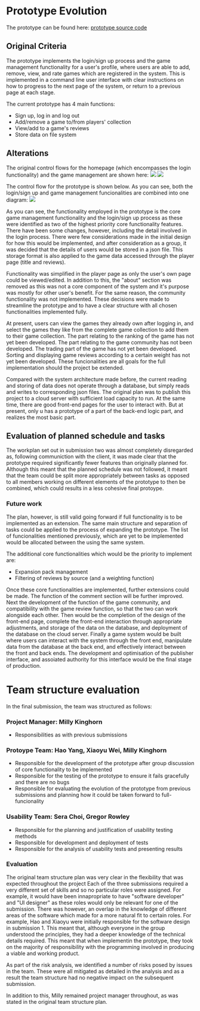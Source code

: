 # Prototype Evolution

The prototype can be found here: [prototype source code](https://git.ecdf.ed.ac.uk/sd202021groups/group_10/tree/master/Prototype)

## Original Criteria
The prototype implements the login/sign up process and the game management functionality for a user's profile, where users are able to add, remove, view, and rate games which are registered in the system.
This is implemented in a command line user interface with clear instructions on how to progress to the next page of the system, or return to a previous page at each stage.

 The current prototype has 4 main functions: 

* Sign up, log in and log out
* Add/remove a game to/from players' collection
* View/add to a game's reviews
* Store data on file system

## Alterations
The original control flows for the homepage (which encompasses the login functionality) and the game management are shown here:
![](https://git.ecdf.ed.ac.uk/sd202021groups/group_10/raw/master/UI_design/Homepage%20.jpg)
![](https://git.ecdf.ed.ac.uk/sd202021groups/group_10/raw/master/UI_design/Player.jpg)

The control flow for the prototype is shown below. As you can see, both the login/sign up and game management funcionalities are combined into one diagram:
![](https://git.ecdf.ed.ac.uk/sd202021groups/group_10/raw/master/Prototype/Prototype.png)

As you can see, the functionality employed in the prototype is the core game management functionality and the login/sign up process as these were identified as two of the highest priority core functionality features. There have been some changes, however, including the detail involved in the login process. There were few considerations made in the  initial design for how this would be implemented, and after consideration as a group, it was decided that the details of users would be stored in a json file. This storage format is also applied to the game data accessed through the player page (title and reviews).

Functionality was simplified in the player page as only the user's own page could be viewed/edited. In addition to this, the "about" section was removed as this was not a core component of the system and it's purpose was mostly for other user's benefit. For the same reason, the community functionality was not implemented. These decisions were made to streamline the prototype and to have a clear structure with all chosen functionalities implemented fully.

At present, users can view the games they already own after logging in, and select the games they like from the complete game collection to add them to their game collection. The part relating to the ranking of the game has not yet been developed. The part relating to the game community has not been developed. The trading part of the game has not yet been developed. Sorting and displaying game reviews according to a certain weight has not yet been developed. These funcionalities are all goals for the full implementation should the project be extended.

Compared with the system architecture made before, the current reading and storing of data does not operate through a database, but simply reads and writes to corresponding json files. The original plan was to publish this project to a cloud server with sufficient load capacity to run. At the same time, there are good front-end pages for the user to interact with. But at present, only u has a prototype of a part of the back-end logic part, and realizes the most basic part.

## Evaluation of planned schedule and tasks
The workplan set out in submission two was almost completely disregarded as, following communiction with the client, it was made clear that the prototype required significantly fewer features than originally planned for. Although this meant that the planned schedule was not followed, it meant that the team could be split more appropriately between tasks as opposed to all members working on different elements of the prototype to then be combined, which could results in a less cohesive final protoype.

### Future work
The plan, however, is still valid going forward if full functionality is to be implemented as an extension. The same main structure and separation of tasks could be applied to the process of expanding the prototype. The list of funcionalities mentioned previously, which are yet to be implemented would be allocated between the using the same system.

The additional core functionalities which would be the priority to implement are:
* Expansion pack management
* Filtering of reviews by source (and a weighting function)

Once these core functionalities are implemented, further extensions could be made. The function of the comment section will be further improved. Next the development of the function of the game community, and compatibility with the game review function, so that the two can work alongside each other. Then would be the completion of the design of the front-end page, complete the front-end interaction through appropriate adjustments, and storage of the data on the database, and deployment of the database on the cloud server. Finally a game system would be built where users can interact with the system through the front end, manipulate data from the database at the back end, and effectively interact between the front and back ends. The development and optimisation of the publisher interface, and assoiated authority for this interface would be the final stage of production. 

# Team structure evaluation
In the final submission, the team was structured as follows:

### Project Manager: Milly Kinghorn
* Responsibilities as with previous submissions

### Protoype Team: Hao Yang, Xiaoyu Wei, Milly Kinghorn
* Responsible for the development of the prototype after group discussion of core functionality to be implemented
* Responsible for the testing of the prototype to ensure it fails gracefully and there are no bugs
* Responsible for evaluating the evolution of the prototype from previous submissions and planning how it could be taken forward to full-funcionality

### Usability Team: Sera Choi, Gregor Rowley
* Responsible for the planning and justification of usability testing methods
* Responsible for development and deployment of tests
* Responsible for the analysis of usability tests and presenting results

### Evaluation
The original team structure plan was very clear in the flexibility that was expected throughout the project Each of the three submissions required a very different set of skills and so no particular roles were assigned. For example, it would have been innapropriate to have "software developer" and "UI designer" as these roles would only be relevant for one of the submission. There was however, an overlap in the knowledge of different areas of the software which made for a more natural fit to certain roles. For example, Hao and Xiaoyu were initially responsible for the software design in submission 1. This meant that, although everyone in the group understood the principles, they had a deeper knowledge of the technical details required. This  meant that when implementin the prototype, they took on the majority of responsibility with the programming involved in producing a viable and working product.

As part of the risk analysis, we identified a number of risks posed by issues in the team. These were all mitigated as detailed in the analysis and as a result the team structure had no negative impact on the subsequent submission.

In addition to this, Milly remained project manager throughout, as was stated in the original team structure plan.